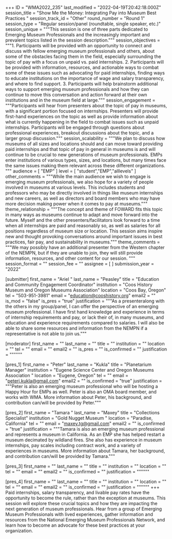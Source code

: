 +++
ID = "WMA2022_235"
last_modified = "2022-04-19T20:42:18.000Z"
session_title = "Show Me the Money: Integrating Pay into Museum Best Practices "
session_track_id = "Other"
round_number = "Round 1"
session_type = "Regular session/panel (roundtable, single speaker, etc.)"
session_unique = """This session is one of three parts dedicated to Emerging Museum Professionals and the increasingly important and prevalent topics listed in the session description."""
session_objectives = """1. Participants will be provided with an opportunity to connect and discuss with fellow emerging museum professionals and others, about some of the obstacles facing them in the field, especially surrounding the topic of pay with a focus on unpaid vs. paid internships. 
2. Participants will be provided with information, resources, and actionable ways to combat some of these issues such as advocating for paid internships, finding ways to educate institutions on the importance of wage and salary transparency, and where to find support.
3. Participants will help brainstorm additional ways to support emerging museum professionals and how they can continue to move this conversation and action forward at their own institutions and in the museum field at large."""
session_engagement = """Participants will hear from presenters about the topic of pay in museums, with a significant portion focused on internships. Presenters will provide first-hand experiences on the topic as well as provide information about what is currently happening in the field to combat issues such as unpaid internships. Participants will be engaged through questions about professional experiences, breakout discussions about the topic, and a larger group discussion."""
session_scalability = """We plan to discuss how museums of all sizes and locations should and can move toward providing paid internships and that topic of pay in general in museums is and will continue to be crucial to new generations of museum professionals. EMPs enter institutions of various types, sizes, and locations, but many times face the same issues making them relevant across these different organizations.
"""
audience = [ "EMP" ]
level = [ "student","EMP","alllevels" ]
other_comments = """While the main audience we wish to engage is emerging museum professionals, we also hope for a variety of people involved in museums at various levels. This includes students and professors who may be directly involved in things like museum internships and new careers, as well as directors and board members who may have more decision making power when it comes to pay at museums."""
theme_relationship = """The concept and theme of FOWARD fits this topic in many ways as museums continue to adapt and move forward into the future. Myself and the other presenters/facilitators look forward to a time when all internships are paid and reasonably so, as well as salaries for all positions regardless of museum size or location. This session aims inspire new and thought provoking conversations around important issues in best practices, fair pay, and sustainability in museums."""
theme_comments = """We may possibly have an additional presenter from the Western chapter of the NEMPN, but if they are unable to join, they will still provide information, resources, and other content for our session. 
"""
session_format = ""
session_fee = ""
assignee = [  ]
submission_year = "2022"

[submitter]
first_name = "Ariel "
last_name = "Peasley"
title = "Education and Community Engagement Coordinator"
institution = "Coos History Museum and Oregon Museums Association"
location = "Coos Bay, Oregon"
tel = "503-951-3981"
email = "education@cooshistory.org"
email2 = ""
is_mod = "false"
is_pres = "true"
justification = """As a presenteralong with the others in my group/panel, I can offer the perspective of an emerging museum professional. I have first hand knowledge and experience in terms of internship requirements and pay, or lack their of, in many museums, and education and experience requirements compared to salaries. I will also be able to share some resources and information from the NEMPN if a representative is not able to join us."""

[moderator]
first_name = ""
last_name = ""
title = ""
institution = ""
location = ""
tel = ""
email = ""
email2 = ""
is_pres = ""
is_confirmed = ""
justification = """"""

[pres_1]
first_name = "Peter"
last_name = "Kukla"
title = "Planetarium Manager"
institution = "Eugene Science Center and Oregon Museums Association "
location = "Eugene, Oregon"
tel = ""
email = "peterj.kukla@gmail.com"
email2 = ""
is_confirmed = "true"
justification = """Peter is also an emerging museum professional who will be hosting a Happy Hour for EMPs as well. Peter is also an OMA board member, and works with WMA. More information about Peter, his background, and contribution can/will be provided by Peter."""

[pres_2]
first_name = "Tamara "
last_name = "Maxey"
title = "Collections Specialist"
institution = "Gold Nugget Museum "
location = "Paradise, California"
tel = ""
email = "maxey.tg@gmail.com"
email2 = ""
is_confirmed = "true"
justification = """Tamara is also an emerging museum professional and represents a museum in California. As an EMP she has helped restart a museum decimated by wildland fires. She also has experience in museum internships, pay scales including contract work, and a variety of experiences in museums.  More information about Tamara, her background, and contribution can/will be provided by Tamara."""

[pres_3]
first_name = ""
last_name = ""
title = ""
institution = ""
location = ""
tel = ""
email = ""
email2 = ""
is_confirmed = ""
justification = """"""

[pres_4]
first_name = ""
last_name = ""
title = ""
institution = ""
location = ""
tel = ""
email = ""
email2 = ""
is_confirmed = ""
justification = """"""
+++
Paid internships, salary transparency, and livable pay rates have the opportunity to become the rule, rather than the exception at museums. This session will explore these crucial topics and how they are impacting the next generation of museum professionals. Hear from a group of Emerging Museum Professionals with lived experiences, gather information and resources from the National Emerging Museum Professionals Network, and learn how to become an advocate for these best practices at your organization.
